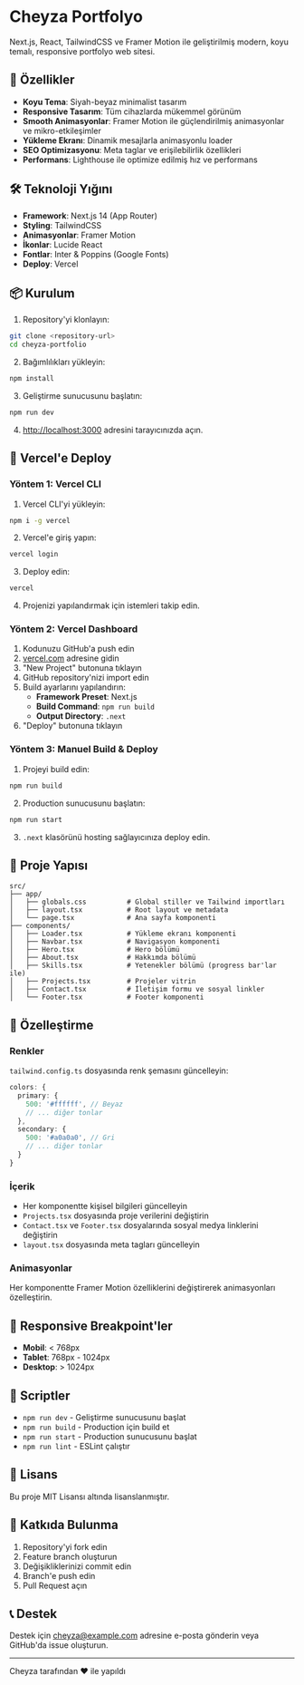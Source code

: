 # Cheyza Portfolyo

Next.js, React, TailwindCSS ve Framer Motion ile geliştirilmiş modern, koyu temalı, responsive portfolyo web sitesi.

## 🚀 Özellikler

- **Koyu Tema**: Siyah-beyaz minimalist tasarım
- **Responsive Tasarım**: Tüm cihazlarda mükemmel görünüm
- **Smooth Animasyonlar**: Framer Motion ile güçlendirilmiş animasyonlar ve mikro-etkileşimler
- **Yükleme Ekranı**: Dinamik mesajlarla animasyonlu loader
- **SEO Optimizasyonu**: Meta taglar ve erişilebilirlik özellikleri
- **Performans**: Lighthouse ile optimize edilmiş hız ve performans

## 🛠️ Teknoloji Yığını

- **Framework**: Next.js 14 (App Router)
- **Styling**: TailwindCSS
- **Animasyonlar**: Framer Motion
- **İkonlar**: Lucide React
- **Fontlar**: Inter & Poppins (Google Fonts)
- **Deploy**: Vercel

## 📦 Kurulum

1. Repository'yi klonlayın:
```bash
git clone <repository-url>
cd cheyza-portfolio
```

2. Bağımlılıkları yükleyin:
```bash
npm install
```

3. Geliştirme sunucusunu başlatın:
```bash
npm run dev
```

4. [http://localhost:3000](http://localhost:3000) adresini tarayıcınızda açın.

## 🚀 Vercel'e Deploy

### Yöntem 1: Vercel CLI

1. Vercel CLI'yi yükleyin:
```bash
npm i -g vercel
```

2. Vercel'e giriş yapın:
```bash
vercel login
```

3. Deploy edin:
```bash
vercel
```

4. Projenizi yapılandırmak için istemleri takip edin.

### Yöntem 2: Vercel Dashboard

1. Kodunuzu GitHub'a push edin
2. [vercel.com](https://vercel.com) adresine gidin
3. "New Project" butonuna tıklayın
4. GitHub repository'nizi import edin
5. Build ayarlarını yapılandırın:
   - **Framework Preset**: Next.js
   - **Build Command**: `npm run build`
   - **Output Directory**: `.next`
6. "Deploy" butonuna tıklayın

### Yöntem 3: Manuel Build & Deploy

1. Projeyi build edin:
```bash
npm run build
```

2. Production sunucusunu başlatın:
```bash
npm run start
```

3. `.next` klasörünü hosting sağlayıcınıza deploy edin.

## 📁 Proje Yapısı

```
src/
├── app/
│   ├── globals.css          # Global stiller ve Tailwind importları
│   ├── layout.tsx           # Root layout ve metadata
│   └── page.tsx             # Ana sayfa komponenti
├── components/
│   ├── Loader.tsx           # Yükleme ekranı komponenti
│   ├── Navbar.tsx           # Navigasyon komponenti
│   ├── Hero.tsx             # Hero bölümü
│   ├── About.tsx            # Hakkımda bölümü
│   ├── Skills.tsx           # Yetenekler bölümü (progress bar'lar ile)
│   ├── Projects.tsx         # Projeler vitrin
│   ├── Contact.tsx          # İletişim formu ve sosyal linkler
│   └── Footer.tsx           # Footer komponenti
```

## 🎨 Özelleştirme

### Renkler
`tailwind.config.ts` dosyasında renk şemasını güncelleyin:
```typescript
colors: {
  primary: {
    500: '#ffffff', // Beyaz
    // ... diğer tonlar
  },
  secondary: {
    500: '#a0a0a0', // Gri
    // ... diğer tonlar
  }
}
```

### İçerik
- Her komponentte kişisel bilgileri güncelleyin
- `Projects.tsx` dosyasında proje verilerini değiştirin
- `Contact.tsx` ve `Footer.tsx` dosyalarında sosyal medya linklerini değiştirin
- `layout.tsx` dosyasında meta tagları güncelleyin

### Animasyonlar
Her komponentte Framer Motion özelliklerini değiştirerek animasyonları özelleştirin.

## 📱 Responsive Breakpoint'ler

- **Mobil**: < 768px
- **Tablet**: 768px - 1024px
- **Desktop**: > 1024px

## 🔧 Scriptler

- `npm run dev` - Geliştirme sunucusunu başlat
- `npm run build` - Production için build et
- `npm run start` - Production sunucusunu başlat
- `npm run lint` - ESLint çalıştır

## 📄 Lisans

Bu proje MIT Lisansı altında lisanslanmıştır.

## 🤝 Katkıda Bulunma

1. Repository'yi fork edin
2. Feature branch oluşturun
3. Değişikliklerinizi commit edin
4. Branch'e push edin
5. Pull Request açın

## 📞 Destek

Destek için cheyza@example.com adresine e-posta gönderin veya GitHub'da issue oluşturun.

---

Cheyza tarafından ❤️ ile yapıldı
